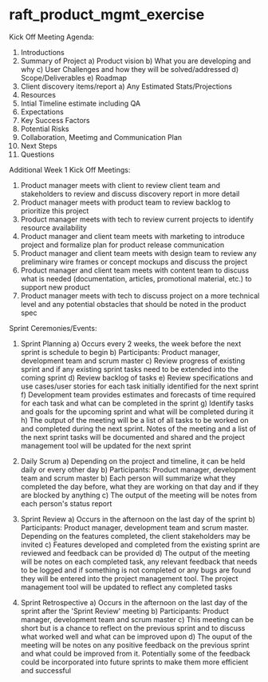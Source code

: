 # raft_product_mgmt_exercise

Kick Off Meeting Agenda:
1) Introductions
2) Summary of Project
a) Product vision
b) What you are developing and why
c) User Challenges and how they will be solved/addressed
d) Scope/Deliverables
e) Roadmap
3) Client discovery items/report
a) Any Estimated Stats/Projections
4) Resources
5) Intial Timeline estimate including QA
6) Expectations
7) Key Success Factors
8) Potential Risks
9) Collaboration, Meetimg and Communication Plan
10) Next Steps
11) Questions

Additional Week 1 Kick Off Meetings:
1) Product manager meets with client to review client team and stakeholders to review and discuss discovery report in more detail
2) Product manager meets with product team to review backlog to prioritize this project
3) Product manager meets with tech to review current projects to identify resource availability
4) Product manager and client team meets with marketing to introduce project and formalize plan for product release communication
5) Product manager and client team meets with design team to review any preliminary wire frames or concept mockups and discuss the project
6) Product manager and client team meets with content team to discuss what is needed (documentation, articles, promotional material, etc.) to support new product
7) Product manager meets with tech to discuss project on a more technical level and any potential obstacles that should be noted in the product spec

Sprint Ceremonies/Events:
1) Sprint Planning
a) Occurs every 2 weeks, the week before the next sprint is schedule to begin
b) Participants: Product manager, development team and scrum master
c) Review progress of existing sprint and if any existing sprint tasks need to be extended into the coming sprint
d) Review backlog of tasks
e) Review specifications and use cases/user stories for each task initially identified for the next sprint
f) Development team provides estimates and forecasts of time required for each task and what can be completed in the sprint
g) Identify tasks and goals for the upcoming sprint and what will be completed during it
h) The output of the meeting will be a list of all tasks to be worked on and completed during the next sprint. Notes of the meeting and a list of the next sprint tasks will be documented and shared and the project management tool will be updated for the next sprint

2) Daily Scrum
a) Depending on the project and timeline, it can be held daily or every other day
b) Participants: Product manager, development team and scrum master
b) Each person will summarize what they completed the day before, what they are working on that day and if they are blocked by anything
c) The output of the meeting will be notes from each person's status report

3) Sprint Review
a) Occurs in the afternoon on the last day of the sprint
b) Participants: Product manager, development team and scrum master. Depending on the features completed, the client stakeholders may be invited
c) Features developed and completed from the existing sprint are reviewed and feedback can be provided
d) The output of the meeting will be notes on each completed task, any relevant feedback that needs to be logged and if something is not completed or any bugs are found they will be entered into the project management tool. The project management tool will be updated to reflect any completed tasks

4) Sprint Retrospective
a) Occurs in the afternoon on the last day of the sprint after the 'Sprint Review' meeting
b) Participants: Product manager, development team and scrum master
c) This meeting can be short but is a chance to reflect on the previous sprint and to discuss what worked well and what can be improved upon
d) The ouput of the meeting will be notes on any positive feedback on the previous sprint and what could be improved from it. Potentially some of the feedback could be incorporated into future sprints to make them more efficient and successful
